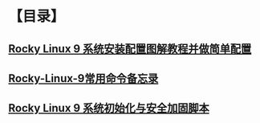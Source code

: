 # 【目录】

## [Rocky Linux 9 系统安装配置图解教程并做简单配置](1.Rocky-Linux-9-系统安装配置图解教程并做简单配置.md)

## [Rocky-Linux-9常用命令备忘录](2.Rocky-Linux-9常用命令备忘录.md)

## [Rocky Linux 9 系统初始化与安全加固脚本](3.Rocky-Linux-9系统初始化与安全加固脚本.md)

